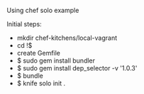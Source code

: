Using chef solo example

Initial steps:
- mkdir chef-kitchens/local-vagrant
- cd !$
- create Gemfile
- $ sudo gem install bundler
- $ sudo gem install dep_selector -v '1.0.3'
- $ bundle
- $ knife solo init .